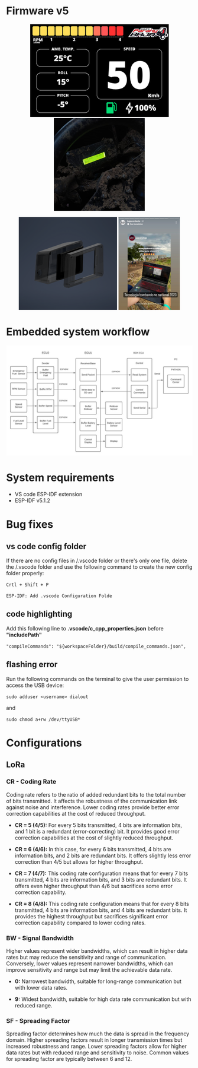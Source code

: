 # Firmware v5

<p align="middle">
    <img alt="display Nextion" height="250" src="resources/HMI.png"/>
    <img alt="display LCD backup" height="250" src="resources/HMI_backup.jpg"/>
</p>

<p align="middle">
    <img alt="ECU Front case" height="250" src="resources/ECU_Front.png"/>
    <img alt="telemetry" height="250" src="resources/telemetry.jpg"/>
</p>

# Embedded system workflow

![workflow](resources/workflow.jpg)

# System requirements

* VS code ESP-IDF extension
* ESP-IDF v5.1.2

# Bug fixes

## vs code config folder

If there are no config files in /.vscode folder or there's only one file, delete the /.vscode folder and use the following command to create the new config folder properly:

```
Crtl + Shift + P
```
```
ESP-IDF: Add .vscode Configuration Folde
```

## code highlighting

Add this following line to **.vscode/c_cpp_properties.json** before **"includePath"**

```
"compileCommands": "${workspaceFolder}/build/compile_commands.json",
```

## flashing error

Run the following commands on the terminal to give the user permission to access the USB device:

```
sudo adduser <username> dialout
```
and

```
sudo chmod a+rw /dev/ttyUSB*
```

# Configurations

## LoRa

### CR - Coding Rate

Coding rate refers to the ratio of added redundant bits to the total number of bits transmitted. It affects the robustness of the communication link against noise and interference. Lower coding rates provide better error correction capabilities at the cost of reduced throughput.

* **CR = 5 (4/5):** For every 5 bits transmitted, 4 bits are information bits, and 1 bit is a redundant (error-correcting) bit. It provides good error correction capabilities at the cost of slightly reduced throughput.

* **CR = 6 (4/6):** In this case, for every 6 bits transmitted, 4 bits are information bits, and 2 bits are redundant bits. It offers slightly less error correction than 4/5 but allows for higher throughput.

* **CR = 7 (4/7):** This coding rate configuration means that for every 7 bits transmitted, 4 bits are information bits, and 3 bits are redundant bits. It offers even higher throughput than 4/6 but sacrifices some error correction capability.

* **CR = 8 (4/8):** This coding rate configuration means that for every 8 bits transmitted, 4 bits are information bits, and 4 bits are redundant bits. It provides the highest throughput but sacrifices significant error correction capability compared to lower coding rates.

### BW - Signal Bandwidth

Higher values represent wider bandwidths, which can result in higher data rates but may reduce the sensitivity and range of communication. Conversely, lower values represent narrower bandwidths, which can improve sensitivity and range but may limit the achievable data rate.

* **0:** Narrowest bandwidth, suitable for long-range communication but with lower data rates.

* **9:** Widest bandwidth, suitable for high data rate communication but with reduced range.

### SF - Spreading Factor

Spreading factor determines how much the data is spread in the frequency domain. Higher spreading factors result in longer transmission times but increased robustness and range. Lower spreading factors allow for higher data rates but with reduced range and sensitivity to noise. Common values for spreading factor are typically between 6 and 12.
